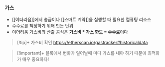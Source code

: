 ### 가스
+ [[이더리움]]에서 송금이나 [[스마트 계약]]을 실행할 때 필요한 컴퓨팅 리소스
+ 수수료를 책정하기 위해 만든 단위
+ 이더리움 가스비의 산출 공식은 **가스비 * 가스 한도 = 수수료**이다

> [!tip]+ 가스비 확인
> https://etherscan.io/gastracker#historicaldata

> [!important]+ 
> 블록에서 변화가 일어날때 마다 가스를 내야 하기 때문에 최적화가 매우 중요하다!